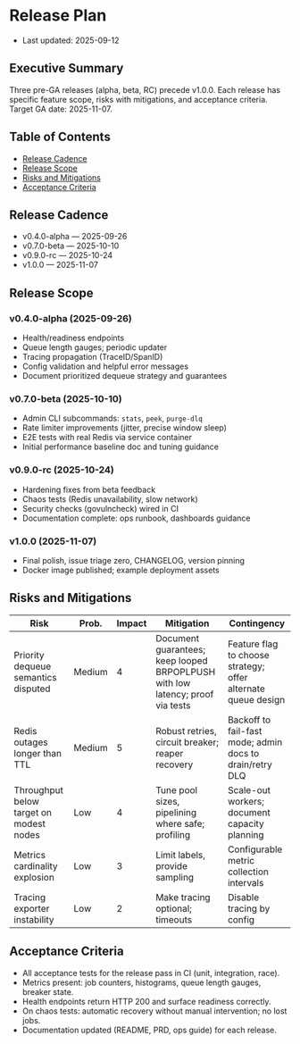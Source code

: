 # Release Plan

- Last updated: 2025-09-12

## Executive Summary
Three pre-GA releases (alpha, beta, RC) precede v1.0.0. Each release has specific feature scope, risks with mitigations, and acceptance criteria. Target GA date: 2025-11-07.

## Table of Contents
- [Release Cadence](#release-cadence)
- [Release Scope](#release-scope)
- [Risks and Mitigations](#risks-and-mitigations)
- [Acceptance Criteria](#acceptance-criteria)

## Release Cadence
- v0.4.0-alpha — 2025-09-26
- v0.7.0-beta — 2025-10-10
- v0.9.0-rc — 2025-10-24
- v1.0.0 — 2025-11-07

## Release Scope

### v0.4.0-alpha (2025-09-26)
- Health/readiness endpoints
- Queue length gauges; periodic updater
- Tracing propagation (TraceID/SpanID)
- Config validation and helpful error messages
- Document prioritized dequeue strategy and guarantees

### v0.7.0-beta (2025-10-10)
- Admin CLI subcommands: `stats`, `peek`, `purge-dlq`
- Rate limiter improvements (jitter, precise window sleep)
- E2E tests with real Redis via service container
- Initial performance baseline doc and tuning guidance

### v0.9.0-rc (2025-10-24)
- Hardening fixes from beta feedback
- Chaos tests (Redis unavailability, slow network)
- Security checks (govulncheck) wired in CI
- Documentation complete: ops runbook, dashboards guidance

### v1.0.0 (2025-11-07)
- Final polish, issue triage zero, CHANGELOG, version pinning
- Docker image published; example deployment assets

## Risks and Mitigations

| Risk | Prob. | Impact | Mitigation | Contingency |
|------|-------|--------|------------|-------------|
| Priority dequeue semantics disputed | Medium | 4 | Document guarantees; keep looped BRPOPLPUSH with low latency; proof via tests | Feature flag to choose strategy; offer alternate queue design |
| Redis outages longer than TTL | Medium | 5 | Robust retries, circuit breaker; reaper recovery | Backoff to fail-fast mode; admin docs to drain/retry DLQ |
| Throughput below target on modest nodes | Low | 4 | Tune pool sizes, pipelining where safe; profiling | Scale-out workers; document capacity planning |
| Metrics cardinality explosion | Low | 3 | Limit labels, provide sampling | Configurable metric collection intervals |
| Tracing exporter instability | Low | 2 | Make tracing optional; timeouts | Disable tracing by config |

## Acceptance Criteria
- All acceptance tests for the release pass in CI (unit, integration, race).
- Metrics present: job counters, histograms, queue length gauges, breaker state.
- Health endpoints return HTTP 200 and surface readiness correctly.
- On chaos tests: automatic recovery without manual intervention; no lost jobs.
- Documentation updated (README, PRD, ops guide) for each release.

